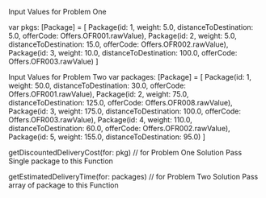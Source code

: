 Input Values for Problem One

var pkgs: [Package] = [
    Package(id: 1, weight: 5.0, distanceToDestination: 5.0, offerCode: Offers.OFR001.rawValue),
    Package(id: 2, weight: 5.0, distanceToDestination: 15.0, offerCode: Offers.OFR002.rawValue),
    Package(id: 3, weight: 10.0, distanceToDestination: 100.0, offerCode: Offers.OFR003.rawValue)
]

Input Values for Problem Two
var packages: [Package] = [
    Package(id: 1, weight: 50.0, distanceToDestination: 30.0, offerCode: Offers.OFR001.rawValue),
    Package(id: 2, weight: 75.0, distanceToDestination: 125.0, offerCode: Offers.OFR008.rawValue),
    Package(id: 3, weight: 175.0, distanceToDestination: 100.0, offerCode: Offers.OFR003.rawValue),
    Package(id: 4, weight: 110.0, distanceToDestination: 60.0, offerCode: Offers.OFR002.rawValue),
    Package(id: 5, weight: 155.0, distanceToDestination: 95.0)
]


getDiscountedDeliveryCost(for: pkg) // for Problem One Solution Pass Single package to this Function

getEstimatedDeliveryTime(for: packages) // for Problem Two Solution Pass array of package to this Function

